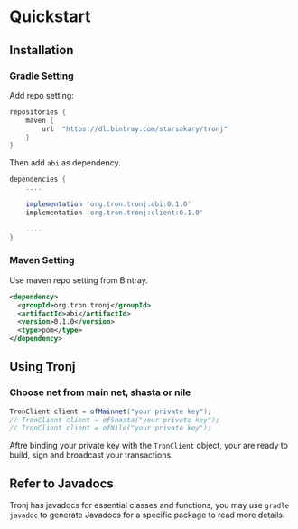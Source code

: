 # Quickstart

## Installation

### Gradle Setting

Add repo setting:

```groovy
repositories {
    maven {
        url  "https://dl.bintray.com/starsakary/tronj"
    }
}
```

Then add `abi` as dependency.

```groovy
dependencies {
    ....

    implementation 'org.tron.tronj:abi:0.1.0'
    implementation 'org.tron.tronj:client:0.1.0'

    ....
}
```

### Maven Setting

Use maven repo setting from Bintray.

```xml
<dependency>
  <groupId>org.tron.tronj</groupId>
  <artifactId>abi</artifactId>
  <version>0.1.0</version>
  <type>pom</type>
</dependency>
```

## Using Tronj

### Choose net from **main net**, **shasta** or **nile**

```java
TronClient client = ofMainnet("your private key");
// TronClient client = ofShasta("your private key");
// TronClient client = ofNile("your private key");
```

Aftre binding your private key with the `TronClient` object, your are ready to build, sign and broadcast your transactions.



## Refer to Javadocs

Tronj has javadocs for essential classes and functions, you may use `gradle javadoc` to generate Javadocs for a specific package to read more details.